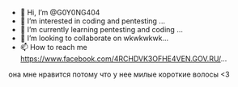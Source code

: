 - 👋 Hi, I’m @G0Y0NG404
- 👀 I’m interested in coding and pentesting ...
- 🌱 I’m currently learning pentesting and coding ...
- 💞️ I’m looking to collaborate on wkwkwkwk...
- 📫 How to reach me https://www.facebook.com/4RCHDVK3OFHE4VEN.GOV.RU/...

она мне нравится потому что у нее милые короткие волосы <3 
<!---
G0Y0NG404/G0Y0NG404 is a ✨ special ✨ repository because its `README.md` (this file) appears on your GitHub profile.
You can click the Preview link to take a look at your changes.
--->
